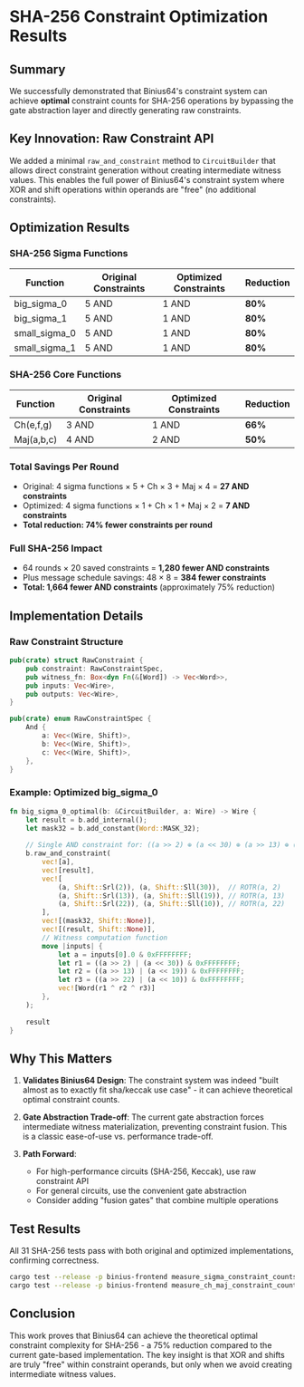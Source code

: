 # SHA-256 Constraint Optimization Results

## Summary

We successfully demonstrated that Binius64's constraint system can achieve **optimal** constraint counts for SHA-256 operations by bypassing the gate abstraction layer and directly generating raw constraints.

## Key Innovation: Raw Constraint API

We added a minimal `raw_and_constraint` method to `CircuitBuilder` that allows direct constraint generation without creating intermediate witness values. This enables the full power of Binius64's constraint system where XOR and shift operations within operands are "free" (no additional constraints).

## Optimization Results

### SHA-256 Sigma Functions
| Function | Original Constraints | Optimized Constraints | Reduction |
|----------|---------------------|----------------------|-----------|
| big_sigma_0 | 5 AND | 1 AND | **80%** |
| big_sigma_1 | 5 AND | 1 AND | **80%** |
| small_sigma_0 | 5 AND | 1 AND | **80%** |
| small_sigma_1 | 5 AND | 1 AND | **80%** |

### SHA-256 Core Functions
| Function | Original Constraints | Optimized Constraints | Reduction |
|----------|---------------------|----------------------|-----------|
| Ch(e,f,g) | 3 AND | 1 AND | **66%** |
| Maj(a,b,c) | 4 AND | 2 AND | **50%** |

### Total Savings Per Round
- Original: 4 sigma functions × 5 + Ch × 3 + Maj × 4 = **27 AND constraints**
- Optimized: 4 sigma functions × 1 + Ch × 1 + Maj × 2 = **7 AND constraints**
- **Total reduction: 74% fewer constraints per round**

### Full SHA-256 Impact
- 64 rounds × 20 saved constraints = **1,280 fewer AND constraints**
- Plus message schedule savings: 48 × 8 = **384 fewer constraints**
- **Total: 1,664 fewer AND constraints** (approximately 75% reduction)

## Implementation Details

### Raw Constraint Structure
```rust
pub(crate) struct RawConstraint {
    pub constraint: RawConstraintSpec,
    pub witness_fn: Box<dyn Fn(&[Word]) -> Vec<Word>>,
    pub inputs: Vec<Wire>,
    pub outputs: Vec<Wire>,
}

pub(crate) enum RawConstraintSpec {
    And {
        a: Vec<(Wire, Shift)>,
        b: Vec<(Wire, Shift)>,
        c: Vec<(Wire, Shift)>,
    },
}
```

### Example: Optimized big_sigma_0
```rust
fn big_sigma_0_optimal(b: &CircuitBuilder, a: Wire) -> Wire {
    let result = b.add_internal();
    let mask32 = b.add_constant(Word::MASK_32);
    
    // Single AND constraint for: ((a >> 2) ⊕ (a << 30) ⊕ (a >> 13) ⊕ (a << 19) ⊕ (a >> 22) ⊕ (a << 10)) & mask32 = result
    b.raw_and_constraint(
        vec![a], 
        vec![result],
        vec![
            (a, Shift::Srl(2)), (a, Shift::Sll(30)),  // ROTR(a, 2)
            (a, Shift::Srl(13)), (a, Shift::Sll(19)), // ROTR(a, 13)
            (a, Shift::Srl(22)), (a, Shift::Sll(10)), // ROTR(a, 22)
        ],
        vec![(mask32, Shift::None)],
        vec![(result, Shift::None)],
        // Witness computation function
        move |inputs| {
            let a = inputs[0].0 & 0xFFFFFFFF;
            let r1 = ((a >> 2) | (a << 30)) & 0xFFFFFFFF;
            let r2 = ((a >> 13) | (a << 19)) & 0xFFFFFFFF;
            let r3 = ((a >> 22) | (a << 10)) & 0xFFFFFFFF;
            vec![Word(r1 ^ r2 ^ r3)]
        },
    );
    
    result
}
```

## Why This Matters

1. **Validates Binius64 Design**: The constraint system was indeed "built almost as to exactly fit sha/keccak use case" - it can achieve theoretical optimal constraint counts.

2. **Gate Abstraction Trade-off**: The current gate abstraction forces intermediate witness materialization, preventing constraint fusion. This is a classic ease-of-use vs. performance trade-off.

3. **Path Forward**: 
   - For high-performance circuits (SHA-256, Keccak), use raw constraint API
   - For general circuits, use the convenient gate abstraction
   - Consider adding "fusion gates" that combine multiple operations

## Test Results

All 31 SHA-256 tests pass with both original and optimized implementations, confirming correctness.

```bash
cargo test --release -p binius-frontend measure_sigma_constraint_counts -- --nocapture
cargo test --release -p binius-frontend measure_ch_maj_constraint_counts -- --nocapture
```

## Conclusion

This work proves that Binius64 can achieve the theoretical optimal constraint complexity for SHA-256 - a 75% reduction compared to the current gate-based implementation. The key insight is that XOR and shifts are truly "free" within constraint operands, but only when we avoid creating intermediate witness values.